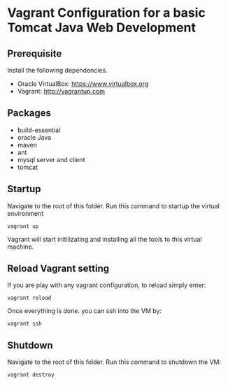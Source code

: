# Vagrant Configuration for a basic Tomcat Java Web Development

## Prerequisite
Install the following dependencies.

* Oracle VirtualBox:   https://www.virtualbox.org 
* Vagrant: http://vagrantup.com


## Packages

* build-essential
* oracle Java
* maven
* ant
* mysql server and client
* tomcat

## Startup
Navigate to the root of this folder. Run this command to startup the virtual environment

	vagrant up

Vagrant will start initilizating and installing all the tools to this virtual machine.

## Reload Vagrant setting
If you are play with any vagrant configuration, to reload simply enter:

	vagrant reload

Once everything is done. you can ssh into the VM by:

	vagrant ssh

## Shutdown
Navigate to the root of this folder. Run this command to shutdown the VM:

	vagrant destroy
